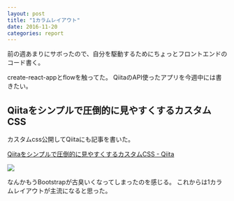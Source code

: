 ```yaml
---
layout: post
title: "1カラムレイアウト"
date: 2016-11-20
categories: report
---
```


前の週あまりにサボったので、自分を駆動するためにちょっとフロントエンドのコード書く。

create-react-appとflowを触ってた。
QiitaのAPI使ったアプリを今週中には書きたい。

## Qiitaをシンプルで圧倒的に見やすくするカスタムCSS

カスタムcss公開してQiitaにも記事を書いた。

[Qiitaをシンプルで圧倒的に見やすくするカスタムCSS - Qiita](http://qiita.com/akameco/items/c87250e463a72d127f8f)

<img src="https://userstyles.org/style_screenshots/135415_after.png?r=1479652519">

なんかもうBootstrapが古臭いくなってしまったのを感じる。
これからは1カラムレイアウトが主流になると思った。
